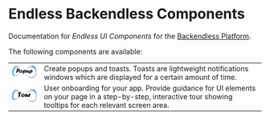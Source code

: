 # Endless Backendless Components
Documentation for *Endless UI Components* for the [Backendless Platform](https://backendless.com).

The following components are available:

| | |
| --- | --- |
| [ ![Icon](./EndlessPopup/assets/IconPopup.jpg) ](./EndlessPopup/README.md) |  Create popups and toasts. Toasts are lightweight notifications windows which are displayed for a certain amount of time. |
| ![Icon](./EndlessTour/./assets/iconTour.jpg) |  User onboarding for your app. Provide guidance for UI elements on your page in a step-by-step, interactive tour showing tooltips for each relevant screen area.  |
